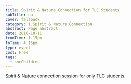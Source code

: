 ```yaml
---
title: Spirit & Nature Connection for TLC Students
subTitle: na
cover: fallback
category: 1.Spirit & Nature Connection
abstract: Page abstract.
date: 2018-10-11
fromTime: 1.15pm
toTime: 4.15pm
type: event
cost: Free
tags:
  - sncChildren
---
```


Spirit & Nature connection session for only TLC students.

